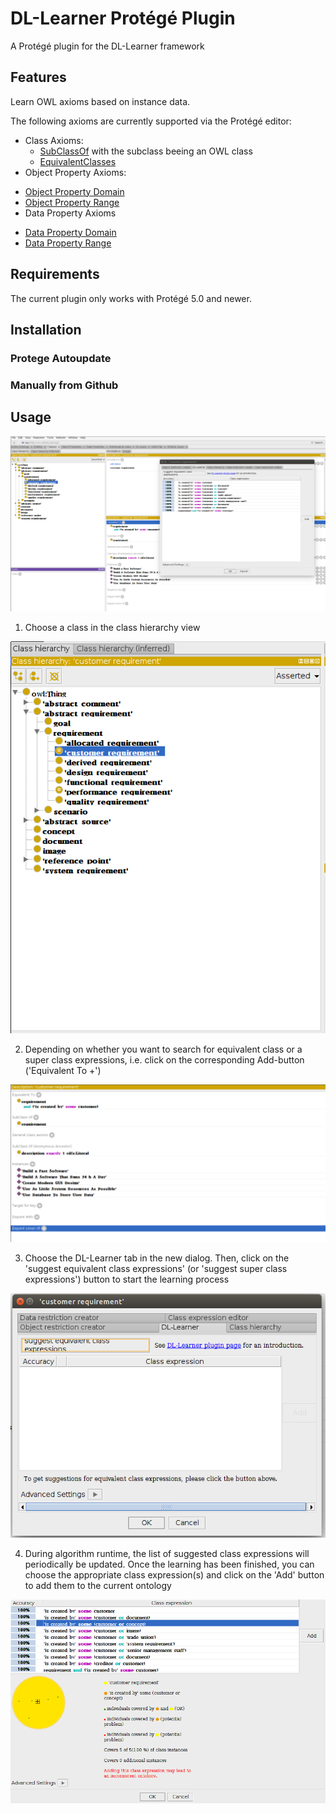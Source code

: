 # DL-Learner Protégé Plugin
A Protégé plugin for the DL-Learner framework

## Features

Learn OWL axioms based on instance data.

The following axioms are currently supported via the Protégé editor:

* Class Axioms:
   * [SubClassOf](https://www.w3.org/TR/owl2-syntax/#Subclass_Axioms) with the subclass beeing an OWL class
   * [EquivalentClasses](https://www.w3.org/TR/owl2-syntax/#Equivalent_Classes)
* Object Property Axioms:
<!--- 
   * [Object Subproperties](https://www.w3.org/TR/owl2-syntax/#Object_Subproperties)
   * [Equivalent Object Properties](https://www.w3.org/TR/owl2-syntax/#Equivalent_Object_Properties)
--->
   * [Object Property Domain](https://www.w3.org/TR/owl2-syntax/#Object_Property_Domain)
   * [Object Property Range](https://www.w3.org/TR/owl2-syntax/#Object_Property_Range)
* Data Property Axioms
<!--- 
   * [Data Subproperties](https://www.w3.org/TR/owl2-syntax/#Data_Subproperties)
   * [Equivalent Data Properties](https://www.w3.org/TR/owl2-syntax/#Equivalent_Data_Properties)
--->
   * [Data Property Domain](https://www.w3.org/TR/owl2-syntax/#Data_Property_Domain)
   * [Data Property Range](https://www.w3.org/TR/owl2-syntax/#Data_Property_Range)

## Requirements

The current plugin only works with Protégé 5.0 and newer.

## Installation

### Protege Autoupdate

### Manually from Github



## Usage
![alt tag](https://github.com/AKSW/DL-Learner-Protege-Plugin/raw/develop/doc/images/step_1.png)

 1) Choose a class in the class hierarchy view
 
 ![alt tag](https://github.com/AKSW/DL-Learner-Protege-Plugin/raw/develop/doc/images/step_2.png)
 
 2) Depending on whether you want to search for equivalent class or a super class expressions, i.e. click on the corresponding Add-button ('Equivalent To +')
 
 ![alt tag](https://github.com/AKSW/DL-Learner-Protege-Plugin/raw/develop/doc/images/step_3.png)
 
 3) Choose the DL-Learner tab in the new dialog. Then, click on the 'suggest equivalent class expressions' (or 'suggest super class expressions') button to start the learning process
 
 ![alt tag](https://github.com/AKSW/DL-Learner-Protege-Plugin/raw/develop/doc/images/step_4.png)
 
 4) During algorithm runtime, the list of suggested class expressions will periodically be updated. Once the learning has been finished, you can choose the appropriate class expression(s) and click on the 'Add' button to add them to the current ontology
 
 ![alt tag](https://github.com/AKSW/DL-Learner-Protege-Plugin/raw/develop/doc/images/step_5.png)
 

